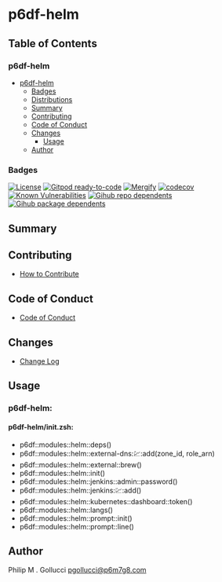 # p6df-helm

## Table of Contents


### p6df-helm
- [p6df-helm](#p6df-helm)
  - [Badges](#badges)
  - [Distributions](#distributions)
  - [Summary](#summary)
  - [Contributing](#contributing)
  - [Code of Conduct](#code-of-conduct)
  - [Changes](#changes)
    - [Usage](#usage)
  - [Author](#author)

### Badges

[![License](https://img.shields.io/badge/License-Apache%202.0-yellowgreen.svg)](https://opensource.org/licenses/Apache-2.0)
[![Gitpod ready-to-code](https://img.shields.io/badge/Gitpod-ready--to--code-blue?logo=gitpod)](https://gitpod.io/#https://github.com/p6m7g8/p6df-helm)
[![Mergify](https://img.shields.io/endpoint.svg?url=https://gh.mergify.io/badges/p6m7g8/p6df-helm/&style=flat)](https://mergify.io)
[![codecov](https://codecov.io/gh/p6m7g8/p6df-helm/branch/master/graph/badge.svg?token=14Yj1fZbew)](https://codecov.io/gh/p6m7g8/p6df-helm)
[![Known Vulnerabilities](https://snyk.io/test/github/p6m7g8/p6df-helm/badge.svg?targetFile=package.json)](https://snyk.io/test/github/p6m7g8/p6df-helm?targetFile=package.json)
[![Gihub repo dependents](https://badgen.net/github/dependents-repo/p6m7g8/p6df-helm)](https://github.com/p6m7g8/p6df-helm/network/dependents?dependent_type=REPOSITORY)
[![Gihub package dependents](https://badgen.net/github/dependents-pkg/p6m7g8/p6df-helm)](https://github.com/p6m7g8/p6df-helm/network/dependents?dependent_type=PACKAGE)

## Summary

## Contributing

- [How to Contribute](CONTRIBUTING.md)

## Code of Conduct

- [Code of Conduct](https://github.com/p6m7g8/.github/blob/master/CODE_OF_CONDUCT.md)

## Changes

- [Change Log](CHANGELOG.md)

## Usage

### p6df-helm:

#### p6df-helm/init.zsh:

- p6df::modules::helm::deps()
- p6df::modules::helm::external-dns::chart::add(zone_id, role_arn)
- p6df::modules::helm::external::brew()
- p6df::modules::helm::init()
- p6df::modules::helm::jenkins::admin::password()
- p6df::modules::helm::jenkins::chart::add()
- p6df::modules::helm::kubernetes::dashboard::token()
- p6df::modules::helm::langs()
- p6df::modules::helm::prompt::init()
- p6df::modules::helm::prompt::line()



## Author

Philip M . Gollucci <pgollucci@p6m7g8.com>
